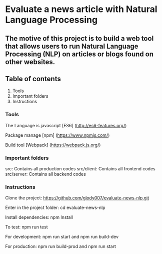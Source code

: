 # Evaluate a news article with Natural Language Processing

## The motive of this project is to build a web tool that allows users to run Natural Language Processing (NLP) on articles or blogs found on other websites.

## Table of contents

1. Tools
2. Important folders
2. Instructions

### Tools

The Language is javascript [ES6] (http://es6-features.org/)

Package manage [npm] (https://www.npmjs.com/)

Build tool [Webpack] (https://webpack.js.org/)

### Important folders

src: Contains all production codes
src/client: Contains all frontend codes
src/server: Contains all backend codes

### Instructions

Clone the project: https://github.com/glody007/evaluate-news-nlp.git

Enter in the project folder: cd evaluate-news-nlp

Install dependencies: npm Install

To test: npm run test

For development: npm run start and npm run build-dev

For production: npm run build-prod and npm run start 